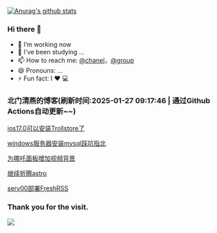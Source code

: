 [![Anurag's github stats](https://github-readme-stats.vercel.app/api?username=bmqy)](https://github.com/anuraghazra/github-readme-stats)
### Hi there 👋
- 🔭 I’m working now
- 🌱 I've been studying ...
- 📫 How to reach me: [@chanel](https://t.me/tcbmqy)，[@group](https://t.me/tgbmqy)
- 😄 Pronouns: ...
- ⚡ Fun fact:  I ❤️ 💻

<!--START_SECTION:bmqy-->

### 北门清燕的博客(刷新时间:2025-01-27 09:17:46 | 通过Github Actions自动更新~~)

[ios17.0可以安装Trollstore了](https://bmqy.net/2674.html)

[windows服务器安装mysql踩坑指北](https://bmqy.net/2672.html)

[为哪吒面板增加视频背景](https://bmqy.net/2671.html)

[继续折腾astro](https://bmqy.net/2670.html)

[serv00部署FreshRSS](https://bmqy.net/2667.html)

<!--END_SECTION:bmqy-->

### Thank you for the visit.
![](http://profile-counter.glitch.me/bmqy/count.svg)
